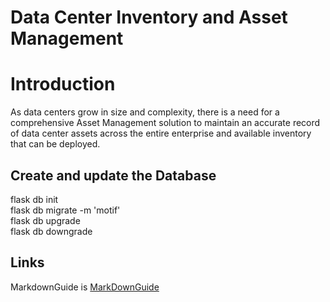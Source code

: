 # Data Center Inventory and Asset Management

# Introduction

As data centers grow in size and complexity, there is a need for a comprehensive Asset Management solution to maintain an accurate record of data center assets across the entire enterprise and available inventory that can be deployed.

## Create and update the Database

flask db init  
flask db migrate -m 'motif'  
flask db upgrade  
flask db downgrade  

## Links

MarkdownGuide is [ MarkDownGuide](https://www.markdownguide.org/basic-syntax/)